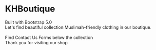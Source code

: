 # KHBoutique

Built with Bootstrap 5.0
<br>
Let's find beautiful collection Muslimah-friendly clothing in our boutique.<br>
<br>
Find Contact Us Forms below the collection<br>
Thank you for visiting our shop
